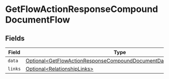 # GetFlowActionResponseCompoundDocumentFlow


## Fields

| Field                                                                                                                                                          | Type                                                                                                                                                           | Required                                                                                                                                                       | Description                                                                                                                                                    |
| -------------------------------------------------------------------------------------------------------------------------------------------------------------- | -------------------------------------------------------------------------------------------------------------------------------------------------------------- | -------------------------------------------------------------------------------------------------------------------------------------------------------------- | -------------------------------------------------------------------------------------------------------------------------------------------------------------- |
| `data`                                                                                                                                                         | [Optional\<GetFlowActionResponseCompoundDocumentDataRelationshipsData>](../../models/components/GetFlowActionResponseCompoundDocumentDataRelationshipsData.md) | :heavy_minus_sign:                                                                                                                                             | N/A                                                                                                                                                            |
| `links`                                                                                                                                                        | [Optional\<RelationshipLinks>](../../models/components/RelationshipLinks.md)                                                                                   | :heavy_minus_sign:                                                                                                                                             | N/A                                                                                                                                                            |